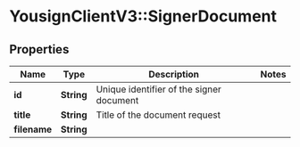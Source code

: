# YousignClientV3::SignerDocument

## Properties
Name | Type | Description | Notes
------------ | ------------- | ------------- | -------------
**id** | **String** | Unique identifier of the signer document | 
**title** | **String** | Title of the document request | 
**filename** | **String** |  | 

